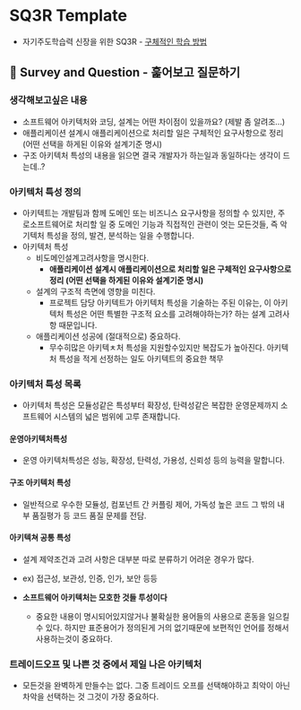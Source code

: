 # SQ3R Template
* 자기주도학습력 신장을 위한 SQ3R - [구체적인 학습 방법](https://m.blog.naver.com/PostView.naver?isHttpsRedirect=true&blogId=lmajo2000&logNo=140201059426)

## 🔎 Survey and Question - 훑어보고 질문하기


### 생각해보고싶은 내용
- 소프트웨어 아키텍처와 코딩, 설계는 어떤 차이점이 있을까요? (제발 좀 알려조...)
- 애플리케이션 설계시 애플리케이션으로 처리할 일은 구체적인 요구사항으로 정리 (어떤 선택을 하게된 이유와 설계기준 명시)
- 구조 아키텍처 특성의 내용을 읽으면 결국 개발자가 하는일과 동일하다는 생각이 드는데..?

### 아키텍처 특성 정의
- 아키텍트는 개발팀과 함께 도메인 또는 비즈니스 요구사항을 정의할 수 있지만, 주로소프트웨어로 처리할 일 중 도메인 기능과 직접적인 관련이 엇는 모든것들, 즉 악기텍처 특성을 정의, 발견, 분석하는 일을 수행합니다. 
- 아키텍처 특성 
    - 비도메인설계고려사항을 명시한다. 
      - **애플리케이션 설계시 애플리케이션으로 처리할 일은 구체적인 요구사항으로 정리 (어떤 선택을 하게된 이유와 설계기준 명시)**
    - 설계의 구조적 측면에 영향을 미친다. 
      - 프로젝트 담당 아키텍트가 아키텍처 특성을 기술하는 주된 이유는, 이 아키텍처 특성은 어떤 특별한 구조적 요소를 고려해야하는가? 하는 설계 고려사항 때문입니다. 
    - 애플리케이션 성공에 (절대적으로) 중요하다. 
      - 무수히많은 아키텍ㅊ처 특성을 지원할수있지만 복잡도가 높아진다. 아키텍처 특성을 적게 선정하는 일도 아키텍트의 중요한 책무

### 아키텍처 특성 목록
  - 아키텍처 특성은 모듈성같은 특성부터 확장성, 탄력성같은 복잡한 운영문제까지 소프트웨어 시스템의 넓은 범위에 고루 존재합니다. 

  #### 운영아키텍처특성 
  - 운영 아키텍처특성은 성능, 확장성, 탄력성, 가용성, 신뢰성 등의 능력을 말합니다.
  #### 구조 아키텍처 특성 
  - 일반적으로 우수한 모듈성, 컴포넌트 간 커플링 제어, 가독성 높은 코드 그 밖의 내부 품질평가 등 코드 품질 문제를 전담. 
  #### 아키텍쳐 공통 특성 
  - 설계 제약조건과 고려 사항은 대부분 따로 분류하기 어려운 경우가 많다. 
  - ex) 접근성, 보관성, 인증, 인가, 보안 등등

  - **소프트웨어 아키텍처는 모호한 것들 투성이다**
    - 중요한 내용이 명시되어있지않거나 불확실한 용어들의 사용으로 혼동을 일으킬 수 있다. 하지만 표준용어가 정의된게 거의 없기때문에 보편적인 언어를 정해서 사용하는것이 중요하다. 

### 트레이드오프 및 나쁜 것 중에서 제일 나은 아키텍처 
  - 모든것을 완벽하게 만들수는 없다. 그중 트레이드 오프를 선택해야하고 최악이 아닌 차악을 선택하는 것 그것이 가장 중요하다. 
  